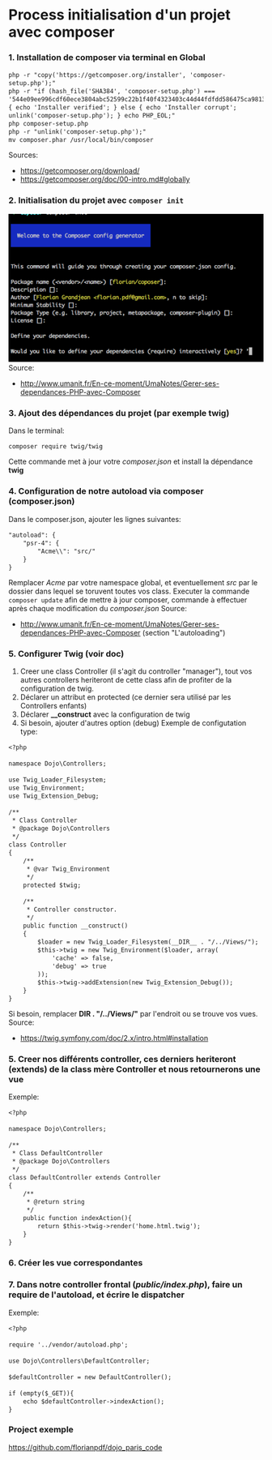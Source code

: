 # Process initialisation d'un projet avec composer

### 1. Installation de composer via terminal en Global
```
php -r "copy('https://getcomposer.org/installer', 'composer-setup.php');"  
php -r "if (hash_file('SHA384', 'composer-setup.php') === '544e09ee996cdf60ece3804abc52599c22b1f40f4323403c44d44fdfdd586475ca9813a858088ffbc1f233e9b180f061') { echo 'Installer verified'; } else { echo 'Installer corrupt'; unlink('composer-setup.php'); } echo PHP_EOL;"  
php composer-setup.php  
php -r "unlink('composer-setup.php');"  
mv composer.phar /usr/local/bin/composer  
```
Sources: 
- https://getcomposer.org/download/
- https://getcomposer.org/doc/00-intro.md#globally

### 2. Initialisation du projet avec `composer init`
![composer init](composer_init.png "Composer init")
Source:
- http://www.umanit.fr/En-ce-moment/UmaNotes/Gerer-ses-dependances-PHP-avec-Composer

### 3. Ajout des dépendances du projet (par exemple twig)
Dans le terminal:
```
composer require twig/twig
```
Cette commande met à jour votre *composer.json* et install la dépendance **twig**

### 4. Configuration de notre autoload via composer (composer.json)
Dans le composer.json, ajouter les lignes suivantes:
```
"autoload": {
    "psr-4": {
    	"Acme\\": "src/"
    }
}
```
Remplacer *Acme* par votre namespace global, et eventuellement *src* par le dossier dans lequel se toruvent toutes vos class.
Executer la commande `composer update` afin de mettre à jour composer, commande à effectuer après chaque modification du *composer.json*
Source:
- http://www.umanit.fr/En-ce-moment/UmaNotes/Gerer-ses-dependances-PHP-avec-Composer (section "L'autoloading")

### 5. Configurer Twig (voir doc)
1. Creer une class Controller (il s'agit du controller "manager"), tout vos autres controllers heriteront de cette class afin de profiter de la configuration de twig.
2. Déclarer un attribut en protected (ce dernier sera utilisé par les Controllers enfants)
3. Déclarer **__construct** avec la configuration de twig
4. Si besoin, ajouter d'autres option (debug)
Exemple de configutation type:
```
<?php

namespace Dojo\Controllers;

use Twig_Loader_Filesystem;
use Twig_Environment;
use Twig_Extension_Debug;

/**
 * Class Controller
 * @package Dojo\Controllers
 */
class Controller
{
	/**
	 * @var Twig_Environment
	 */
	protected $twig;

	/**
	 * Controller constructor.
	 */
	public function __construct()
	{
		$loader = new Twig_Loader_Filesystem(__DIR__ . "/../Views/");
		$this->twig = new Twig_Environment($loader, array(
			'cache' => false,
			'debug' => true
		));
		$this->twig->addExtension(new Twig_Extension_Debug());
	}
}
```
Si besoin, remplacer **__DIR__ . "/../Views/"** par l'endroit ou se trouve vos vues.
Source:
- https://twig.symfony.com/doc/2.x/intro.html#installation

### 5. Creer nos différents controller, ces derniers heriteront (extends) de la class mère Controller et nous retournerons une vue
Exemple:
```
<?php

namespace Dojo\Controllers;

/**
 * Class DefaultController
 * @package Dojo\Controllers
 */
class DefaultController extends Controller
{
	/**
	 * @return string
	 */
	public function indexAction(){
		return $this->twig->render('home.html.twig');
	}
}
```

### 6. Créer les vue correspondantes
### 7. Dans notre controller frontal (*public/index.php*), faire un require de l'autoload, et écrire le dispatcher
Exemple:
```
<?php

require '../vendor/autoload.php';

use Dojo\Controllers\DefaultController;

$defaultController = new DefaultController();

if (empty($_GET)){
	echo $defaultController->indexAction();
}
```

### Project exemple
https://github.com/florianpdf/dojo_paris_code